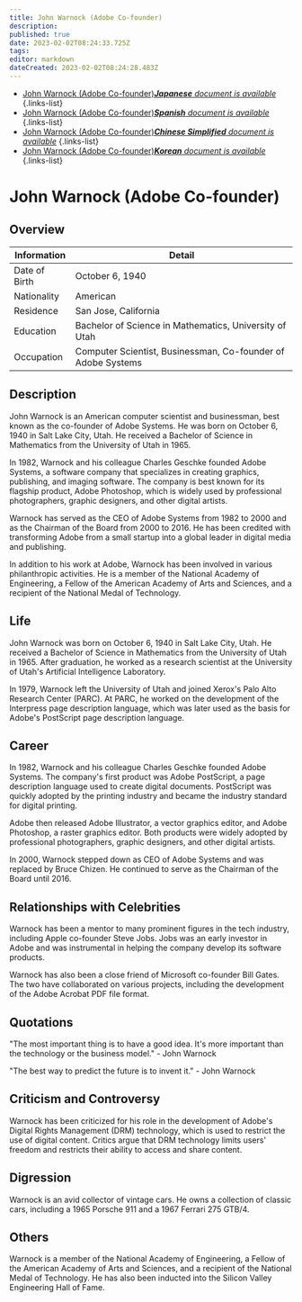 ```yaml
---
title: John Warnock (Adobe Co-founder)
description: 
published: true
date: 2023-02-02T08:24:33.725Z
tags: 
editor: markdown
dateCreated: 2023-02-02T08:24:28.483Z
---
```


- [John Warnock (Adobe Co-founder)***Japanese** document is available*](/ja/Knowledge-base/Dictionary/Person/john-warnock-adobe-co-founder)
{.links-list}
- [John Warnock (Adobe Co-founder)***Spanish** document is available*](/es/Knowledge-base/Dictionary/Person/john-warnock-adobe-co-founder)
{.links-list}
- [John Warnock (Adobe Co-founder)***Chinese Simplified** document is available*](/zh/Knowledge-base/Dictionary/Person/john-warnock-adobe-co-founder)
{.links-list}
- [John Warnock (Adobe Co-founder)***Korean** document is available*](/ko/Knowledge-base/Dictionary/Person/john-warnock-adobe-co-founder)
{.links-list}


# John Warnock (Adobe Co-founder)

## Overview

| Information | Detail |
| ---------- | ------ |
| Date of Birth | October 6, 1940 |
| Nationality | American |
| Residence | San Jose, California |
| Education | Bachelor of Science in Mathematics, University of Utah |
| Occupation | Computer Scientist, Businessman, Co-founder of Adobe Systems |

## Description

John Warnock is an American computer scientist and businessman, best known as the co-founder of Adobe Systems. He was born on October 6, 1940 in Salt Lake City, Utah. He received a Bachelor of Science in Mathematics from the University of Utah in 1965.

In 1982, Warnock and his colleague Charles Geschke founded Adobe Systems, a software company that specializes in creating graphics, publishing, and imaging software. The company is best known for its flagship product, Adobe Photoshop, which is widely used by professional photographers, graphic designers, and other digital artists.

Warnock has served as the CEO of Adobe Systems from 1982 to 2000 and as the Chairman of the Board from 2000 to 2016. He has been credited with transforming Adobe from a small startup into a global leader in digital media and publishing.

In addition to his work at Adobe, Warnock has been involved in various philanthropic activities. He is a member of the National Academy of Engineering, a Fellow of the American Academy of Arts and Sciences, and a recipient of the National Medal of Technology.

## Life

John Warnock was born on October 6, 1940 in Salt Lake City, Utah. He received a Bachelor of Science in Mathematics from the University of Utah in 1965. After graduation, he worked as a research scientist at the University of Utah's Artificial Intelligence Laboratory.

In 1979, Warnock left the University of Utah and joined Xerox's Palo Alto Research Center (PARC). At PARC, he worked on the development of the Interpress page description language, which was later used as the basis for Adobe's PostScript page description language.

## Career

In 1982, Warnock and his colleague Charles Geschke founded Adobe Systems. The company's first product was Adobe PostScript, a page description language used to create digital documents. PostScript was quickly adopted by the printing industry and became the industry standard for digital printing.

Adobe then released Adobe Illustrator, a vector graphics editor, and Adobe Photoshop, a raster graphics editor. Both products were widely adopted by professional photographers, graphic designers, and other digital artists.

In 2000, Warnock stepped down as CEO of Adobe Systems and was replaced by Bruce Chizen. He continued to serve as the Chairman of the Board until 2016.

## Relationships with Celebrities

Warnock has been a mentor to many prominent figures in the tech industry, including Apple co-founder Steve Jobs. Jobs was an early investor in Adobe and was instrumental in helping the company develop its software products.

Warnock has also been a close friend of Microsoft co-founder Bill Gates. The two have collaborated on various projects, including the development of the Adobe Acrobat PDF file format.

## Quotations

"The most important thing is to have a good idea. It's more important than the technology or the business model." - John Warnock

"The best way to predict the future is to invent it." - John Warnock

## Criticism and Controversy

Warnock has been criticized for his role in the development of Adobe's Digital Rights Management (DRM) technology, which is used to restrict the use of digital content. Critics argue that DRM technology limits users' freedom and restricts their ability to access and share content.

## Digression

Warnock is an avid collector of vintage cars. He owns a collection of classic cars, including a 1965 Porsche 911 and a 1967 Ferrari 275 GTB/4.

## Others

Warnock is a member of the National Academy of Engineering, a Fellow of the American Academy of Arts and Sciences, and a recipient of the National Medal of Technology. He has also been inducted into the Silicon Valley Engineering Hall of Fame.